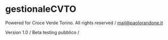 # gestionaleCVTO
Powered for Croce Verde Torino. All rights reserved / 
mail@paolorandone.it

Version 1.0 / 
Beta testing pubblico / 

